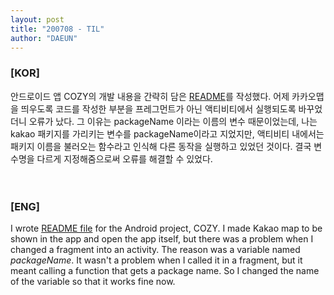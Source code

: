 ```yaml
---
layout: post
title: "200708 - TIL"
author: "DAEUN"
---
```


### [KOR]
안드로이드 앱 COZY의 개발 내용을 간략히 담은 [README](https://github.com/OurCozy/cozy-Android/blob/dev/README.md)를 작성했다. 어제 카카오맵을 띄우도록 코드를 작성한 부분을 프레그먼트가 아닌 액티비티에서 실행되도록 바꾸었더니 오류가 났다. 그 이유는 packageName 이라는 이름의 변수 때문이었는데, 나는 kakao 패키지를 가리키는 변수를 packageName이라고 지었지만, 액티비티 내에서는 패키지 이름을 불러오는 함수라고 인식해 다른 동작을 실행하고 있었던 것이다. 결국 변수명을 다르게 지정해줌으로써 오류를 해결할 수 있었다.
<br><br><br>
### [ENG]
I wrote [README file](https://github.com/OurCozy/cozy-Android/blob/dev/README.md) for the Android project, COZY. I made Kakao map to be shown in the app and open the app itself, but there was a problem when I changed a fragment into an activity. The reason was a variable named _packageName_. It wasn't a problem when I called it in a fragment, but it meant calling a function that gets a package name. So I changed the name of the variable so that it works fine now.